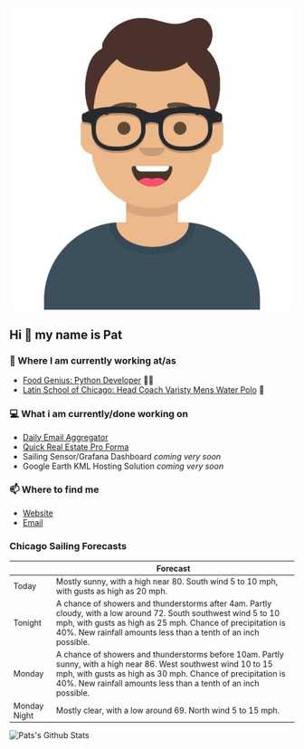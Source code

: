 [![Social banner for p-j-falconer](https://raw.githubusercontent.com/P-J-FALCONER/P-J-FALCONER/master/assets/avataaars.svg)](https://patfalconer.com/)
## Hi :wave: my name is Pat

### 💼 Where I am currently working at/as
- [Food Genius: Python Developer](https://getfoodgenius.com/) 🍔🐍
- [Latin School of Chicago: Head Coach Varisty Mens Water Polo](https://www.latinschool.org/) 🤽


### 💻 What i am currently/done working on
 - [Daily Email Aggregator](https://github.com/P-J-FALCONER/dott_daily_mail)
 - [Quick Real Estate Pro Forma](https://github.com/P-J-FALCONER/henry)
 - Sailing Sensor/Grafana Dashboard *coming very soon*
 - Google Earth KML Hosting Solution *coming very soon*

### 📫 Where to find me
 - [Website](https://patfalconer.com/)
 - [Email](mailto:patrick.j.falconer@gmail.com)


### Chicago Sailing Forecasts
|   | Forecast  |
|---|---|
| Today | Mostly sunny, with a high near 80. South wind 5 to 10 mph, with gusts as high as 20 mph. |
| Tonight | A chance of showers and thunderstorms after 4am. Partly cloudy, with a low around 72. South southwest wind 5 to 10 mph, with gusts as high as 25 mph. Chance of precipitation is 40%. New rainfall amounts less than a tenth of an inch possible. |
| Monday | A chance of showers and thunderstorms before 10am. Partly sunny, with a high near 86. West southwest wind 10 to 15 mph, with gusts as high as 30 mph. Chance of precipitation is 40%. New rainfall amounts less than a tenth of an inch possible. |
| Monday Night | Mostly clear, with a low around 69. North wind 5 to 15 mph. |

![Pats's Github Stats](https://github-readme-stats.vercel.app/api?username=p-j-falconer&show_icons=true&theme=radical)
